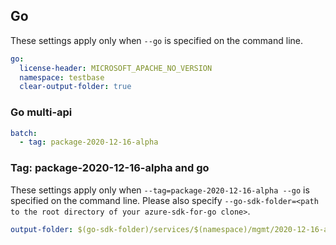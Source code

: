 ## Go

These settings apply only when `--go` is specified on the command line.

```yaml $(go)
go:
  license-header: MICROSOFT_APACHE_NO_VERSION
  namespace: testbase
  clear-output-folder: true
```

### Go multi-api

``` yaml $(go) && $(multiapi)
batch:
  - tag: package-2020-12-16-alpha
```

### Tag: package-2020-12-16-alpha and go

These settings apply only when `--tag=package-2020-12-16-alpha --go` is specified on the command line.
Please also specify `--go-sdk-folder=<path to the root directory of your azure-sdk-for-go clone>`.

```yaml $(tag) == 'package-2020-12-16-alpha' && $(go)
output-folder: $(go-sdk-folder)/services/$(namespace)/mgmt/2020-12-16-alpha/$(namespace)
```
